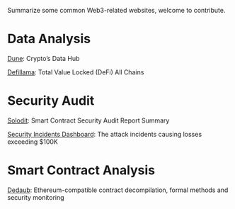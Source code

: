 Summarize some common Web3-related websites, welcome to contribute.

# Data Analysis

[Dune](https://dune.com/home): Crypto’s Data Hub

[Defillama](https://defillama.com/): Total Value Locked (DeFi) All Chains

# Security Audit

[Solodit](https://profiles.cyfrin.io/solodit): Smart Contract Security Audit Report Summary

[Security Incidents Dashboard](https://app.blocksec.com/explorer/security-incidents): The attack incidents causing losses exceeding $100K

# Smart Contract Analysis

[Dedaub](https://app.dedaub.com/): Ethereum-compatible contract decompilation, formal methods and security monitoring
